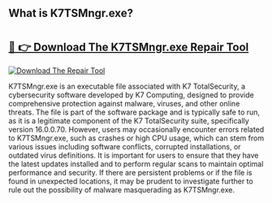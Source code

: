 ## What is K7TSMngr.exe? 

# <h2><a href="https://exedetect.com/download.php?K7TSMngr.exe">🔗 👉 Download The K7TSMngr.exe Repair Tool</a></h2>

[![Download The Repair Tool](https://exedetect.com/download-button.jpg)](https://exedetect.com/download.php?K7TSMngr.exe)

K7TSMngr.exe is an executable file associated with K7 TotalSecurity, a cybersecurity software developed by K7 Computing, designed to provide comprehensive protection against malware, viruses, and other online threats. The file is part of the software package and is typically safe to run, as it is a legitimate component of the K7 TotalSecurity suite, specifically version 16.0.0.70. However, users may occasionally encounter errors related to K7TSMngr.exe, such as crashes or high CPU usage, which can stem from various issues including software conflicts, corrupted installations, or outdated virus definitions. It is important for users to ensure that they have the latest updates installed and to perform regular scans to maintain optimal performance and security. If there are persistent problems or if the file is found in unexpected locations, it may be prudent to investigate further to rule out the possibility of malware masquerading as K7TSMngr.exe.
